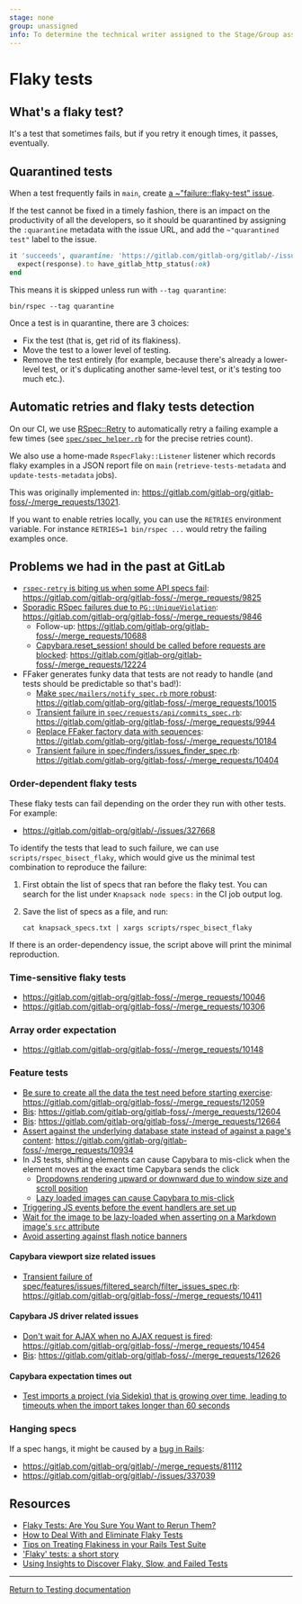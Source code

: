 ```yaml
---
stage: none
group: unassigned
info: To determine the technical writer assigned to the Stage/Group associated with this page, see https://about.gitlab.com/handbook/engineering/ux/technical-writing/#assignments
---
```


# Flaky tests

## What's a flaky test?

It's a test that sometimes fails, but if you retry it enough times, it passes,
eventually.

## Quarantined tests

When a test frequently fails in `main`,
create [a ~"failure::flaky-test" issue](https://about.gitlab.com/handbook/engineering/workflow/#broken-master).

If the test cannot be fixed in a timely fashion, there is an impact on the
productivity of all the developers, so it should be quarantined by
assigning the `:quarantine` metadata with the issue URL, and add the `~"quarantined test"` label to the issue.

```ruby
it 'succeeds', quarantine: 'https://gitlab.com/gitlab-org/gitlab/-/issues/12345' do
  expect(response).to have_gitlab_http_status(:ok)
end
```

This means it is skipped unless run with `--tag quarantine`:

```shell
bin/rspec --tag quarantine
```

Once a test is in quarantine, there are 3 choices:

- Fix the test (that is, get rid of its flakiness).
- Move the test to a lower level of testing.
- Remove the test entirely (for example, because there's already a
  lower-level test, or it's duplicating another same-level test, or it's testing
  too much etc.).

## Automatic retries and flaky tests detection

On our CI, we use [RSpec::Retry](https://github.com/NoRedInk/rspec-retry) to automatically retry a failing example a few
times (see [`spec/spec_helper.rb`](https://gitlab.com/gitlab-org/gitlab/-/blob/master/spec/spec_helper.rb) for the precise retries count).

We also use a home-made `RspecFlaky::Listener` listener which records flaky
examples in a JSON report file on `main` (`retrieve-tests-metadata` and
`update-tests-metadata` jobs).

This was originally implemented in: <https://gitlab.com/gitlab-org/gitlab-foss/-/merge_requests/13021>.

If you want to enable retries locally, you can use the `RETRIES` environment variable.
For instance `RETRIES=1 bin/rspec ...` would retry the failing examples once.

## Problems we had in the past at GitLab

- [`rspec-retry` is biting us when some API specs fail](https://gitlab.com/gitlab-org/gitlab-foss/-/issues/29242): <https://gitlab.com/gitlab-org/gitlab-foss/-/merge_requests/9825>
- [Sporadic RSpec failures due to `PG::UniqueViolation`](https://gitlab.com/gitlab-org/gitlab-foss/-/issues/28307#note_24958837): <https://gitlab.com/gitlab-org/gitlab-foss/-/merge_requests/9846>
  - Follow-up: <https://gitlab.com/gitlab-org/gitlab-foss/-/merge_requests/10688>
  - [Capybara.reset_session! should be called before requests are blocked](https://gitlab.com/gitlab-org/gitlab-foss/-/issues/33779): <https://gitlab.com/gitlab-org/gitlab-foss/-/merge_requests/12224>
- FFaker generates funky data that tests are not ready to handle (and tests should be predictable so that's bad!):
  - [Make `spec/mailers/notify_spec.rb` more robust](https://gitlab.com/gitlab-org/gitlab-foss/-/issues/20121): <https://gitlab.com/gitlab-org/gitlab-foss/-/merge_requests/10015>
  - [Transient failure in `spec/requests/api/commits_spec.rb`](https://gitlab.com/gitlab-org/gitlab-foss/-/issues/27988#note_25342521): <https://gitlab.com/gitlab-org/gitlab-foss/-/merge_requests/9944>
  - [Replace FFaker factory data with sequences](https://gitlab.com/gitlab-org/gitlab-foss/-/issues/29643): <https://gitlab.com/gitlab-org/gitlab-foss/-/merge_requests/10184>
  - [Transient failure in spec/finders/issues_finder_spec.rb](https://gitlab.com/gitlab-org/gitlab-foss/-/issues/30211#note_26707685): <https://gitlab.com/gitlab-org/gitlab-foss/-/merge_requests/10404>

### Order-dependent flaky tests

These flaky tests can fail depending on the order they run with other tests. For example:

- <https://gitlab.com/gitlab-org/gitlab/-/issues/327668>

To identify the tests that lead to such failure, we can use `scripts/rspec_bisect_flaky`,
which would give us the minimal test combination to reproduce the failure:

1. First obtain the list of specs that ran before the flaky test. You can search
   for the list under `Knapsack node specs:` in the CI job output log.
1. Save the list of specs as a file, and run:

    ```shell
    cat knapsack_specs.txt | xargs scripts/rspec_bisect_flaky
    ```

If there is an order-dependency issue, the script above will print the minimal
reproduction.

### Time-sensitive flaky tests

- <https://gitlab.com/gitlab-org/gitlab-foss/-/merge_requests/10046>
- <https://gitlab.com/gitlab-org/gitlab-foss/-/merge_requests/10306>

### Array order expectation

- <https://gitlab.com/gitlab-org/gitlab-foss/-/merge_requests/10148>

### Feature tests

- [Be sure to create all the data the test need before starting exercise](https://gitlab.com/gitlab-org/gitlab-foss/-/issues/32622#note_31128195): <https://gitlab.com/gitlab-org/gitlab-foss/-/merge_requests/12059>
- [Bis](https://gitlab.com/gitlab-org/gitlab-foss/-/issues/34609#note_34048715): <https://gitlab.com/gitlab-org/gitlab-foss/-/merge_requests/12604>
- [Bis](https://gitlab.com/gitlab-org/gitlab-foss/-/issues/34698#note_34276286): <https://gitlab.com/gitlab-org/gitlab-foss/-/merge_requests/12664>
- [Assert against the underlying database state instead of against a page's content](https://gitlab.com/gitlab-org/gitlab-foss/-/issues/31437): <https://gitlab.com/gitlab-org/gitlab-foss/-/merge_requests/10934>
- In JS tests, shifting elements can cause Capybara to mis-click when the element moves at the exact time Capybara sends the click
  - [Dropdowns rendering upward or downward due to window size and scroll position](https://gitlab.com/gitlab-org/gitlab/-/merge_requests/17660)
  - [Lazy loaded images can cause Capybara to mis-click](https://gitlab.com/gitlab-org/gitlab/-/merge_requests/18713)
- [Triggering JS events before the event handlers are set up](https://gitlab.com/gitlab-org/gitlab/-/merge_requests/18742)
- [Wait for the image to be lazy-loaded when asserting on a Markdown image's `src` attribute](https://gitlab.com/gitlab-org/gitlab/-/merge_requests/25408)
- [Avoid asserting against flash notice banners](https://gitlab.com/gitlab-org/gitlab/-/merge_requests/79432)

#### Capybara viewport size related issues

- [Transient failure of spec/features/issues/filtered_search/filter_issues_spec.rb](https://gitlab.com/gitlab-org/gitlab-foss/-/issues/29241#note_26743936): <https://gitlab.com/gitlab-org/gitlab-foss/-/merge_requests/10411>

#### Capybara JS driver related issues

- [Don't wait for AJAX when no AJAX request is fired](https://gitlab.com/gitlab-org/gitlab-foss/-/issues/30461): <https://gitlab.com/gitlab-org/gitlab-foss/-/merge_requests/10454>
- [Bis](https://gitlab.com/gitlab-org/gitlab-foss/-/issues/34647): <https://gitlab.com/gitlab-org/gitlab-foss/-/merge_requests/12626>

#### Capybara expectation times out

- [Test imports a project (via Sidekiq) that is growing over time, leading to timeouts when the import takes longer than 60 seconds](https://gitlab.com/gitlab-org/gitlab/-/merge_requests/22599)

### Hanging specs

If a spec hangs, it might be caused by a [bug in Rails](https://github.com/rails/rails/issues/45994):

- <https://gitlab.com/gitlab-org/gitlab/-/merge_requests/81112>
- <https://gitlab.com/gitlab-org/gitlab/-/issues/337039>

## Resources

- [Flaky Tests: Are You Sure You Want to Rerun Them?](https://semaphoreci.com/blog/2017/04/20/flaky-tests.html)
- [How to Deal With and Eliminate Flaky Tests](https://semaphoreci.com/community/tutorials/how-to-deal-with-and-eliminate-flaky-tests)
- [Tips on Treating Flakiness in your Rails Test Suite](https://semaphoreci.com/blog/2017/08/03/tips-on-treating-flakiness-in-your-test-suite.html)
- ['Flaky' tests: a short story](https://www.ombulabs.com/blog/rspec/continuous-integration/how-to-track-down-a-flaky-test.html)
- [Using Insights to Discover Flaky, Slow, and Failed Tests](https://circleci.com/blog/using-insights-to-discover-flaky-slow-and-failed-tests/)

---

[Return to Testing documentation](index.md)
